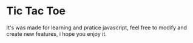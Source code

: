 # Tic Tac Toe
 It's was made for learning and pratice javascript, feel free to modify and create new features, i hope you enjoy it. 
 
